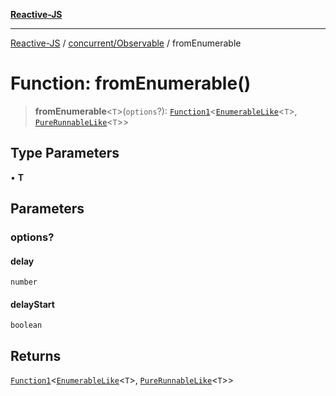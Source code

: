 [**Reactive-JS**](../../../README.md)

***

[Reactive-JS](../../../README.md) / [concurrent/Observable](../README.md) / fromEnumerable

# Function: fromEnumerable()

> **fromEnumerable**\<`T`\>(`options`?): [`Function1`](../../../functions/type-aliases/Function1.md)\<[`EnumerableLike`](../../../collections/interfaces/EnumerableLike.md)\<`T`\>, [`PureRunnableLike`](../../interfaces/PureRunnableLike.md)\<`T`\>\>

## Type Parameters

• **T**

## Parameters

### options?

#### delay

`number`

#### delayStart

`boolean`

## Returns

[`Function1`](../../../functions/type-aliases/Function1.md)\<[`EnumerableLike`](../../../collections/interfaces/EnumerableLike.md)\<`T`\>, [`PureRunnableLike`](../../interfaces/PureRunnableLike.md)\<`T`\>\>
